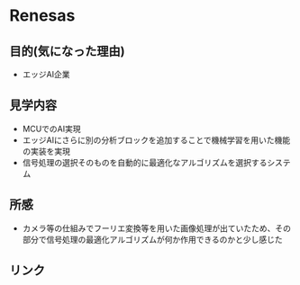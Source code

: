 # Renesas

## 目的(気になった理由)

- エッジAI企業

## 見学内容

- MCUでのAI実現
- エッジAIにさらに別の分析ブロックを追加することで機械学習を用いた機能の実装を実現
- 信号処理の選択そのものを自動的に最適化なアルゴリズムを選択するシステム

## 所感

- カメラ等の仕組みでフーリエ変換等を用いた画像処理が出ていたため、その部分で信号処理の最適化アルゴリズムが何か作用できるのかと少し感じた

## リンク

